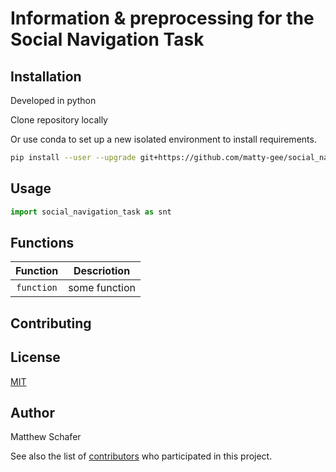 # Information & preprocessing for the Social Navigation Task

## Installation

Developed in python

Clone repository locally


Or use conda to set up a new isolated environment to install requirements.

```bash
pip install --user --upgrade git+https://github.com/matty-gee/social_navigation_task.git
```

## Usage

```python
import social_navigation_task as snt

```

## Functions

| Function | Descriotion |
| :----: | --- |
| `function` | some function |


## Contributing


## License
[MIT](https://choosealicense.com/licenses/mit/)

## Author

Matthew Schafer

See also the list of [contributors](https://github.com/your/project/contributors) who participated in this project.
